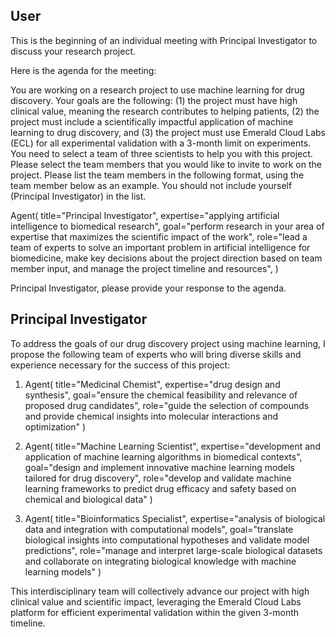 ## User

This is the beginning of an individual meeting with Principal Investigator to discuss your research project.

Here is the agenda for the meeting:

You are working on a research project to use machine learning for drug discovery. Your goals are the following: (1) the project must have high clinical value, meaning the research contributes to helping patients, (2) the project must include a scientifically impactful application of machine learning to drug discovery, and (3) the project must use Emerald Cloud Labs (ECL) for all experimental validation with a 3-month limit on experiments. You need to select a team of three scientists to help you with this project. Please select the team members that you would like to invite to work on the project. Please list the team members in the following format, using the team member below as an example. You should not include yourself (Principal Investigator) in the list.

Agent(
    title="Principal Investigator",
    expertise="applying artificial intelligence to biomedical research",
    goal="perform research in your area of expertise that maximizes the scientific impact of the work",
    role="lead a team of experts to solve an important problem in artificial intelligence for biomedicine, make key decisions about the project direction based on team member input, and manage the project timeline and resources",
)


Principal Investigator, please provide your response to the agenda.

## Principal Investigator

To address the goals of our drug discovery project using machine learning, I propose the following team of experts who will bring diverse skills and experience necessary for the success of this project:

1. Agent(
    title="Medicinal Chemist",
    expertise="drug design and synthesis",
    goal="ensure the chemical feasibility and relevance of proposed drug candidates",
    role="guide the selection of compounds and provide chemical insights into molecular interactions and optimization"
)

2. Agent(
    title="Machine Learning Scientist",
    expertise="development and application of machine learning algorithms in biomedical contexts",
    goal="design and implement innovative machine learning models tailored for drug discovery",
    role="develop and validate machine learning frameworks to predict drug efficacy and safety based on chemical and biological data"
)

3. Agent(
    title="Bioinformatics Specialist",
    expertise="analysis of biological data and integration with computational models",
    goal="translate biological insights into computational hypotheses and validate model predictions",
    role="manage and interpret large-scale biological datasets and collaborate on integrating biological knowledge with machine learning models"
)

This interdisciplinary team will collectively advance our project with high clinical value and scientific impact, leveraging the Emerald Cloud Labs platform for efficient experimental validation within the given 3-month timeline.

